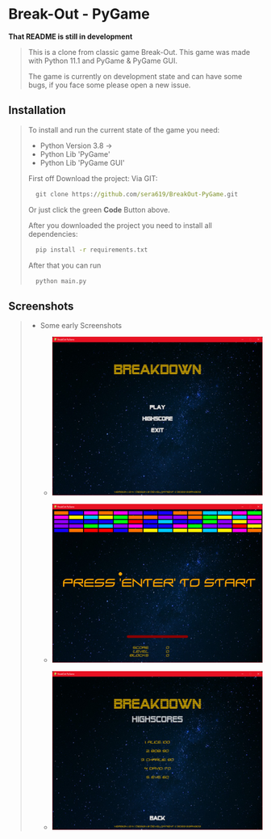# Break-Out - PyGame #

__That README is still in development__

> This is a clone from classic game Break-Out. This game was made with Python 11.1 and PyGame & PyGame GUI.
>
> The game is currently on development state and can have some bugs, if you face some please open a new issue.

## Installation ##

> To install and run the current state of the game you need:
>
> - Python Version 3.8 ->
> - Python Lib 'PyGame'
> - Python Lib 'PyGame GUI'
>
> First off Download the project:
> Via GIT:
>
> ```cmd
>   git clone https://github.com/sera619/BreakOut-PyGame.git
> ```
>
> Or just click the green __Code__ Button above.
>
>
> After you downloaded the project you need to install all dependencies:
>
> ```cmd
>   pip install -r requirements.txt
>```
>
> After that you can run
>
> ```cmd
>   python main.py 
>```

## Screenshots ##

> - Some early Screenshots
>
>   - ![main menu](assets/img/mainmenu.png)
>
>   - ![ingame](assets/img/ingame.png)
>
>   - ![highscore](assets/img/highscore.png)
>